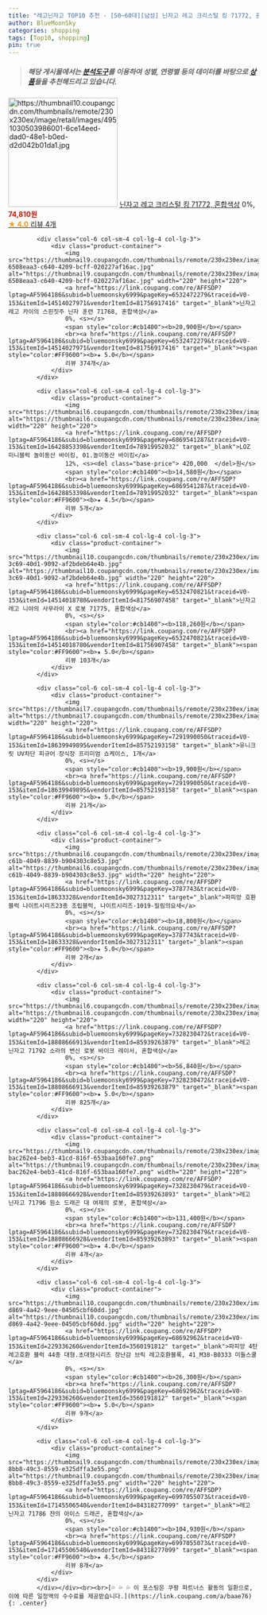 ```yaml
---
title: "레고닌자고 TOP10 추천 - [50~60대][남성] 닌자고 레고 크리스털 킹 71772, 혼합색상"
author: BlueMoonSky
categories: shopping
tags: [Top10, shopping]
pin: true
---
```


> ##### 해당 게시물에서는 [**분석도구**](https://itemscout.io/)를 이용하여 **성별**, **연령별** 등의 데이터를 바탕으로 [**상품**](https://link.coupang.com/a/baae76)들을 추천해드리고 있습니다.
<div class="container"><div class="row">
            <div class="col-6 col-sm-4 col-lg-4 col-lg-3">
                <div class="product-container">
                    <img src="https://thumbnail10.coupangcdn.com/thumbnails/remote/230x230ex/image/retail/images/4951030503986001-6ce14eed-dad0-48e1-b0ed-d2d042b01da1.jpg" alt="https://thumbnail10.coupangcdn.com/thumbnails/remote/230x230ex/image/retail/images/4951030503986001-6ce14eed-dad0-48e1-b0ed-d2d042b01da1.jpg" width="220" height="220">
                    <a href="https://link.coupang.com/re/AFFSDP?lptag=AF5964186&subid=bluemoonsky6999&pageKey=6532472285&traceid=V0-153&itemId=14514027981&vendorItemId=81756917408" target="_blank">닌자고 레고 크리스털 킹 71772, 혼합색상</a>
                    0%, <s></s> 
                    <span style="color:#cb1400"><b>74,810원</b></span>
                    <br><a href="https://link.coupang.com/re/AFFSDP?lptag=AF5964186&subid=bluemoonsky6999&pageKey=6532472285&traceid=V0-153&itemId=14514027981&vendorItemId=81756917408" target="_blank"><span style="color:#FF9600"><b>★ 4.0</b></span>
                    리뷰 4개</a>
                </div>
            </div>
            
            <div class="col-6 col-sm-4 col-lg-4 col-lg-3">
                <div class="product-container">
                    <img src="https://thumbnail9.coupangcdn.com/thumbnails/remote/230x230ex/image/retail/images/1299950411276826-6508eaa3-c640-4209-bcff-020227af16ac.jpg" alt="https://thumbnail9.coupangcdn.com/thumbnails/remote/230x230ex/image/retail/images/1299950411276826-6508eaa3-c640-4209-bcff-020227af16ac.jpg" width="220" height="220">
                    <a href="https://link.coupang.com/re/AFFSDP?lptag=AF5964186&subid=bluemoonsky6999&pageKey=6532472279&traceid=V0-153&itemId=14514027971&vendorItemId=81756917416" target="_blank">닌자고 레고 카이의 스핀짓주 닌자 훈련 71768, 혼합색상</a>
                    0%, <s></s> 
                    <span style="color:#cb1400"><b>20,900원</b></span>
                    <br><a href="https://link.coupang.com/re/AFFSDP?lptag=AF5964186&subid=bluemoonsky6999&pageKey=6532472279&traceid=V0-153&itemId=14514027971&vendorItemId=81756917416" target="_blank"><span style="color:#FF9600"><b>★ 5.0</b></span>
                    리뷰 374개</a>
                </div>
            </div>
            
            <div class="col-6 col-sm-4 col-lg-4 col-lg-3">
                <div class="product-container">
                    <img src="https://thumbnail6.coupangcdn.com/thumbnails/remote/230x230ex/image/vendor_inventory/00e2/86d2f36886608ec4d127bc92740f3424c82771254aa5f85dbdff0078fd74.jpg" alt="https://thumbnail6.coupangcdn.com/thumbnails/remote/230x230ex/image/vendor_inventory/00e2/86d2f36886608ec4d127bc92740f3424c82771254aa5f85dbdff0078fd74.jpg" width="220" height="220">
                    <a href="https://link.coupang.com/re/AFFSDP?lptag=AF5964186&subid=bluemoonsky6999&pageKey=6869541287&traceid=V0-153&itemId=16428853398&vendorItemId=78919952032" target="_blank">LOZ 미니블럭 놀이동산 바이킹, 01.놀이동산 바이킹</a>
                    12%, <s><del class="base-price"> 420,000  </del>원</s> 
                    <span style="color:#cb1400"><b>14,580원</b></span>
                    <br><a href="https://link.coupang.com/re/AFFSDP?lptag=AF5964186&subid=bluemoonsky6999&pageKey=6869541287&traceid=V0-153&itemId=16428853398&vendorItemId=78919952032" target="_blank"><span style="color:#FF9600"><b>★ 4.5</b></span>
                    리뷰 5개</a>
                </div>
            </div>
            
            <div class="col-6 col-sm-4 col-lg-4 col-lg-3">
                <div class="product-container">
                    <img src="https://thumbnail10.coupangcdn.com/thumbnails/remote/230x230ex/image/retail/images/2022/05/19/16/4/1200bb62-3c69-40d1-9092-af2bdeb64e4b.jpg" alt="https://thumbnail10.coupangcdn.com/thumbnails/remote/230x230ex/image/retail/images/2022/05/19/16/4/1200bb62-3c69-40d1-9092-af2bdeb64e4b.jpg" width="220" height="220">
                    <a href="https://link.coupang.com/re/AFFSDP?lptag=AF5964186&subid=bluemoonsky6999&pageKey=6532470821&traceid=V0-153&itemId=14514018780&vendorItemId=81756907458" target="_blank">닌자고 레고 니야의 사무라이 X 로봇 71775, 혼합색상</a>
                    0%, <s></s> 
                    <span style="color:#cb1400"><b>118,260원</b></span>
                    <br><a href="https://link.coupang.com/re/AFFSDP?lptag=AF5964186&subid=bluemoonsky6999&pageKey=6532470821&traceid=V0-153&itemId=14514018780&vendorItemId=81756907458" target="_blank"><span style="color:#FF9600"><b>★ 5.0</b></span>
                    리뷰 103개</a>
                </div>
            </div>
            
            <div class="col-6 col-sm-4 col-lg-4 col-lg-3">
                <div class="product-container">
                    <img src="https://thumbnail7.coupangcdn.com/thumbnails/remote/230x230ex/image/vendor_inventory/0c1a/2f74eabd24908ca4f04ccb3ad1aca776a9779291e35a758677b1122141b9.jpg" alt="https://thumbnail7.coupangcdn.com/thumbnails/remote/230x230ex/image/vendor_inventory/0c1a/2f74eabd24908ca4f04ccb3ad1aca776a9779291e35a758677b1122141b9.jpg" width="220" height="220">
                    <a href="https://link.coupang.com/re/AFFSDP?lptag=AF5964186&subid=bluemoonsky6999&pageKey=7291990050&traceid=V0-153&itemId=18639949895&vendorItemId=85752193158" target="_blank">유니크릿 UV차단 피규어 장식장 프리미엄 쇼케이스, 1개</a>
                    0%, <s></s> 
                    <span style="color:#cb1400"><b>19,900원</b></span>
                    <br><a href="https://link.coupang.com/re/AFFSDP?lptag=AF5964186&subid=bluemoonsky6999&pageKey=7291990050&traceid=V0-153&itemId=18639949895&vendorItemId=85752193158" target="_blank"><span style="color:#FF9600"><b>★ 5.0</b></span>
                    리뷰 21개</a>
                </div>
            </div>
            
            <div class="col-6 col-sm-4 col-lg-4 col-lg-3">
                <div class="product-container">
                    <img src="https://thumbnail6.coupangcdn.com/thumbnails/remote/230x230ex/image/vendor_inventory/images/2016/05/27/13/7/8e5a1160-c61b-4049-8839-b904303c8e53.jpg" alt="https://thumbnail6.coupangcdn.com/thumbnails/remote/230x230ex/image/vendor_inventory/images/2016/05/27/13/7/8e5a1160-c61b-4049-8839-b904303c8e53.jpg" width="220" height="220">
                    <a href="https://link.coupang.com/re/AFFSDP?lptag=AF5964186&subid=bluemoonsky6999&pageKey=3787743&traceid=V0-153&itemId=18633328&vendorItemId=3027312311" target="_blank">파피앙 호환블럭 나이트시리즈23종 조립블럭, 나이트시리즈-1019-밀림의요새</a>
                    0%, <s></s> 
                    <span style="color:#cb1400"><b>18,800원</b></span>
                    <br><a href="https://link.coupang.com/re/AFFSDP?lptag=AF5964186&subid=bluemoonsky6999&pageKey=3787743&traceid=V0-153&itemId=18633328&vendorItemId=3027312311" target="_blank"><span style="color:#FF9600"><b>★ 5.0</b></span>
                    리뷰 2개</a>
                </div>
            </div>
            
            <div class="col-6 col-sm-4 col-lg-4 col-lg-3">
                <div class="product-container">
                    <img src="https://thumbnail6.coupangcdn.com/thumbnails/remote/230x230ex/image/rs_quotation_api/qaqo8lzp/c389d78e74e04b70902d3a9d5d25870b.png" alt="https://thumbnail6.coupangcdn.com/thumbnails/remote/230x230ex/image/rs_quotation_api/qaqo8lzp/c389d78e74e04b70902d3a9d5d25870b.png" width="220" height="220">
                    <a href="https://link.coupang.com/re/AFFSDP?lptag=AF5964186&subid=bluemoonsky6999&pageKey=7328230472&traceid=V0-153&itemId=18808666913&vendorItemId=85939263879" target="_blank">레고 닌자고 71792 소라의 변신 로봇 바이크 레이서, 혼합색상</a>
                    0%, <s></s> 
                    <span style="color:#cb1400"><b>56,840원</b></span>
                    <br><a href="https://link.coupang.com/re/AFFSDP?lptag=AF5964186&subid=bluemoonsky6999&pageKey=7328230472&traceid=V0-153&itemId=18808666913&vendorItemId=85939263879" target="_blank"><span style="color:#FF9600"><b>★ 5.0</b></span>
                    리뷰 825개</a>
                </div>
            </div>
            
            <div class="col-6 col-sm-4 col-lg-4 col-lg-3">
                <div class="product-container">
                    <img src="https://thumbnail9.coupangcdn.com/thumbnails/remote/230x230ex/image/retail/images/2552259284385896-bac262e4-beb3-41cd-816f-653baa160fe7.png" alt="https://thumbnail9.coupangcdn.com/thumbnails/remote/230x230ex/image/retail/images/2552259284385896-bac262e4-beb3-41cd-816f-653baa160fe7.png" width="220" height="220">
                    <a href="https://link.coupang.com/re/AFFSDP?lptag=AF5964186&subid=bluemoonsky6999&pageKey=7328230479&traceid=V0-153&itemId=18808666928&vendorItemId=85939263893" target="_blank">레고 닌자고 71796 원소 드래곤 대 여제의 로봇, 혼합색상</a>
                    0%, <s></s> 
                    <span style="color:#cb1400"><b>131,400원</b></span>
                    <br><a href="https://link.coupang.com/re/AFFSDP?lptag=AF5964186&subid=bluemoonsky6999&pageKey=7328230479&traceid=V0-153&itemId=18808666928&vendorItemId=85939263893" target="_blank"><span style="color:#FF9600"><b>★ 4.0</b></span>
                    리뷰 4개</a>
                </div>
            </div>
            
            <div class="col-6 col-sm-4 col-lg-4 col-lg-3">
                <div class="product-container">
                    <img src="https://thumbnail10.coupangcdn.com/thumbnails/remote/230x230ex/image/vendor_inventory/images/2018/03/06/16/2/8f5bbc40-d869-4a42-9eee-04505cbf60dd.jpg" alt="https://thumbnail10.coupangcdn.com/thumbnails/remote/230x230ex/image/vendor_inventory/images/2018/03/06/16/2/8f5bbc40-d869-4a42-9eee-04505cbf60dd.jpg" width="220" height="220">
                    <a href="https://link.coupang.com/re/AFFSDP?lptag=AF5964186&subid=bluemoonsky6999&pageKey=68692962&traceid=V0-153&itemId=229336260&vendorItemId=3560191812" target="_blank">파피앙 4탄 레고호환 블럭 44종 대형.초대형시리즈 장난감 브릭 레고호환블록, 41_M38-B0333 미들스쿨</a>
                    0%, <s></s> 
                    <span style="color:#cb1400"><b>26,300원</b></span>
                    <br><a href="https://link.coupang.com/re/AFFSDP?lptag=AF5964186&subid=bluemoonsky6999&pageKey=68692962&traceid=V0-153&itemId=229336260&vendorItemId=3560191812" target="_blank"><span style="color:#FF9600"><b>★ 5.0</b></span>
                    리뷰 9개</a>
                </div>
            </div>
            
            <div class="col-6 col-sm-4 col-lg-4 col-lg-3">
                <div class="product-container">
                    <img src="https://thumbnail9.coupangcdn.com/thumbnails/remote/230x230ex/image/retail/images/2022/12/15/13/3/8df36f83-8bb8-49c3-8559-e325dffa3e55.png" alt="https://thumbnail9.coupangcdn.com/thumbnails/remote/230x230ex/image/retail/images/2022/12/15/13/3/8df36f83-8bb8-49c3-8559-e325dffa3e55.png" width="220" height="220">
                    <a href="https://link.coupang.com/re/AFFSDP?lptag=AF5964186&subid=bluemoonsky6999&pageKey=6997055073&traceid=V0-153&itemId=17145506540&vendorItemId=84318277099" target="_blank">레고 닌자고 71786 쟌의 아이스 드래곤, 혼합색상</a>
                    0%, <s></s> 
                    <span style="color:#cb1400"><b>104,930원</b></span>
                    <br><a href="https://link.coupang.com/re/AFFSDP?lptag=AF5964186&subid=bluemoonsky6999&pageKey=6997055073&traceid=V0-153&itemId=17145506540&vendorItemId=84318277099" target="_blank"><span style="color:#FF9600"><b>★ 4.5</b></span>
                    리뷰 8개</a>
                </div>
            </div>
            </div></div><br><br>[💦 💦 💦 이 포스팅은 쿠팡 파트너스 활동의 일환으로, 이에 따른 일정액의 수수료를 제공받습니다.](https://link.coupang.com/a/baae76){: .center}